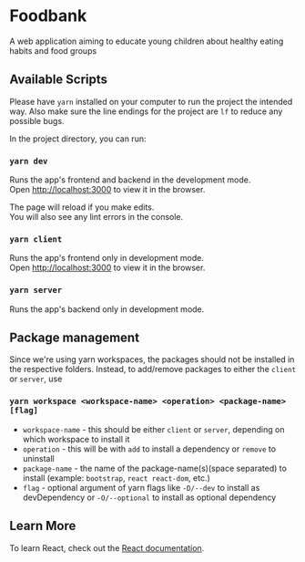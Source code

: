 # Foodbank

A web application aiming to educate young children about healthy eating habits and food groups

## Available Scripts

Please have `yarn` installed on your computer to run the project the intended way. Also make sure the line endings for the project are `lf` to reduce any possible bugs.

In the project directory, you can run:

### `yarn dev`

Runs the app's frontend and backend in the development mode.\
Open [http://localhost:3000](http://localhost:3000) to view it in the browser.

The page will reload if you make edits.\
You will also see any lint errors in the console.

### `yarn client`

Runs the app's frontend only in development mode.\
Open [http://localhost:3000](http://localhost:3000) to view it in the browser.

### `yarn server`

Runs the app's backend only in development mode.

<!-- ### `yarn test`

Launches the test runner in the interactive watch mode.\
See the section about [running tests](https://facebook.github.io/create-react-app/docs/running-tests) for more information. -->

## Package management

Since we're using yarn workspaces, the packages should not be installed in the respective folders. Instead, to add/remove packages to either the `client` or `server`, use

### `yarn workspace <workspace-name> <operation> <package-name> [flag]`

- `workspace-name` - this should be either `client` or `server`, depending on which workspace to install it
- `operation` - this will be with `add` to install a dependency or `remove` to uninstall
- `package-name` - the name of the package-name(s)(space separated) to install (example: `bootstrap`, `react react-dom`, etc.)
- `flag` - optional argument of yarn flags like `-D/--dev` to install as devDependency or `-O/--optional` to install as optional dependency

## Learn More

To learn React, check out the [React documentation](https://reactjs.org/).
